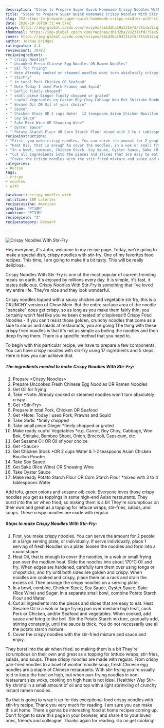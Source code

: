 ```yaml
---
description: "Steps to Prepare Super Quick Homemade Crispy Noodles With Stir-Fry"
title: "Steps to Prepare Super Quick Homemade Crispy Noodles With Stir-Fry"
slug: 752-steps-to-prepare-super-quick-homemade-crispy-noodles-with-stir-fry
date: 2020-10-16T20:31:44.574Z
image: https://img-global.cpcdn.com/recipes/3b1d2ba293231efd/751x532cq70/crispy-noodles-with-stir-fry-recipe-main-photo.jpg
thumbnail: https://img-global.cpcdn.com/recipes/3b1d2ba293231efd/751x532cq70/crispy-noodles-with-stir-fry-recipe-main-photo.jpg
cover: https://img-global.cpcdn.com/recipes/3b1d2ba293231efd/751x532cq70/crispy-noodles-with-stir-fry-recipe-main-photo.jpg
author: Joshua Bridges
ratingvalue: 4.4
reviewcount: 39703
recipeingredient:
- " Crispy Noodles"
- " Uncooked Fresh Chinese Egg Noodles OR Ramen Noodles"
- " Oil for frying"
- " Note Already cooked or steamed noodles wont turn absolutely crispy"
- " StirFry"
- " in total Pork Chicken OR Seafood"
- " Note Today I used Pork Prawns and Squid"
- " Garlic finely chopped"
- " small piece Ginger finely chopped or grated"
- " cupful Vegetables eg Carrot Boy Choy Cabbage Won Bok Shiitake Bamboo Shoot Onion Broccoli Capsicum etc"
- " Sesame Oil OR Oil of your choice"
- " Sauce"
- " Chicken Stock OR 2 cups Water  12 teaspoons Asian Chicken Bouillon Powder"
- " Soy Sauce"
- " Sake Rice Wine OR Shoasing Wine"
- " Oyster Sauce"
- " Potato Starch Flour OR Corn Starch Flour mixed with 3 to 4 tablespoons Water"
recipeinstructions:
- "First, you make crispy noodles. You can serve the amount for 2 people in a large serving plate, or individually. If serve individually, place 1 serving of fresh Noodles on a plate, loosen the noodles and form into a round shape."
- "Heat Oil, that is enough to cover the noodles, in a wok or small frying pan over the medium heat. Slide the noodles into about 170℃ Oil and fry. When edges are hardened, carefully turn them over using tongs or chopsticks, and fry until both sides are golden and crispy. When noodles are cooked and crispy, place them on a rack and drain the excess oil. Then arrange the crispy noodles on a serving plate."
- "In a bowl, combine, Chicken Stock, Soy Sauce, Oyster Sauce, Sake (Rice Wine) and Sugar. In a separate small bowl, combine Potato Starch Flour and Water."
- "Cut all ingredients into the pieces and slices that are easy to eat. Heat Sesame Oil in a wok or large frying pan over medium high heat, cook Pork or Chicken, and/or Seafood and vegetables. When cooked, add sauce and bring to the boil. Stir the Potato Starch mixture, gradually add, stirring constantly, until the sauce is thick. You do not necessarily use all the potato starch mixture."
- "Cover the crispy noodles with the stir-fried mixture and sauce and enjoy."
categories:
- Recipe
tags:
- crispy
- noodles
- with

katakunci: crispy noodles with 
nutrition: 100 calories
recipecuisine: American
preptime: "PT10M"
cooktime: "PT33M"
recipeyield: "2"
recipecategory: Dessert

---
```



![Crispy Noodles With Stir-Fry](https://img-global.cpcdn.com/recipes/3b1d2ba293231efd/751x532cq70/crispy-noodles-with-stir-fry-recipe-main-photo.jpg)

Hey everyone, it's John, welcome to my recipe page. Today, we're going to make a special dish, crispy noodles with stir-fry. One of my favorites food recipes. This time, I am going to make it a bit tasty. This will be really delicious.

Crispy Noodles With Stir-Fry is one of the most popular of current trending meals on earth. It's enjoyed by millions every day. It is simple, it's fast, it tastes delicious. Crispy Noodles With Stir-Fry is something that I've loved my entire life. They're nice and they look wonderful.

Crispy noodles topped with a saucy chicken and vegetable stir fry, this is a CRUNCHY version of Chow Mein. But the entire surface area of the noodle &#34;pancake&#34; does get crispy, so as long as you make them fairly thin, you certainly won&#39;t feel like you&#39;ve been cheated of crispiness!!! Crispy Fried Noodles - if you can&#39;t resist those golden, crunchy noodles that come as a side to soups and salads at restaurants, you are going The thing with these crispy fried noodles is that it&#39;s not as simple as boiling the noodles and then deep frying them. There is a specific method that you need to.


To begin with this particular recipe, we have to prepare a few components. You can have crispy noodles with stir-fry using 17 ingredients and 5 steps. Here is how you can achieve that.

<!--inarticleads1-->

##### The ingredients needed to make Crispy Noodles With Stir-Fry:

1. Prepare  &lt;Crispy Noodles&gt;
1. Prepare  Uncooked Fresh Chinese Egg Noodles OR Ramen Noodles
1. Get  Oil for frying
1. Take  *Note: Already cooked or steamed noodles won’t turn absolutely crispy
1. Get  &lt;Stir-Fry&gt;
1. Prepare  in total Pork, Chicken OR Seafood
1. Get  *Note: Today I used Pork, Prawns and Squid
1. Take  Garlic *finely chopped
1. Take  small piece Ginger *finely chopped or grated
1. Make ready  cupful Vegetables *e.g. Carrot, Boy Choy, Cabbage, Won Bok, Shiitake, Bamboo Shoot, Onion, Broccoli, Capsicum, etc
1. Get  Sesame Oil OR Oil of your choice
1. Get  &lt;Sauce&gt;
1. Get  Chicken Stock *OR 2 cups Water &amp; 1-2 teaspoons Asian Chicken Bouillon Powder
1. Take  Soy Sauce
1. Get  Sake (Rice Wine) OR Shoasing Wine
1. Take  Oyster Sauce
1. Make ready  Potato Starch Flour OR Corn Starch Flour *mixed with 3 to 4 tablespoons Water


Add tofu, green onions and sesame oil; cook. Everyone loves those crispy noodles you get as toppings in some high-end Asian restaurants. They burst into the air when fried, so making them is a bit They&#39;re scrumptious on their own and great as a topping for lettuce wraps, stir-fries, salads, and soups. These crispy noodles are made with regular. 

<!--inarticleads2-->

##### Steps to make Crispy Noodles With Stir-Fry:

1. First, you make crispy noodles. You can serve the amount for 2 people in a large serving plate, or individually. If serve individually, place 1 serving of fresh Noodles on a plate, loosen the noodles and form into a round shape.
1. Heat Oil, that is enough to cover the noodles, in a wok or small frying pan over the medium heat. Slide the noodles into about 170℃ Oil and fry. When edges are hardened, carefully turn them over using tongs or chopsticks, and fry until both sides are golden and crispy. When noodles are cooked and crispy, place them on a rack and drain the excess oil. Then arrange the crispy noodles on a serving plate.
1. In a bowl, combine, Chicken Stock, Soy Sauce, Oyster Sauce, Sake (Rice Wine) and Sugar. In a separate small bowl, combine Potato Starch Flour and Water.
1. Cut all ingredients into the pieces and slices that are easy to eat. Heat Sesame Oil in a wok or large frying pan over medium high heat, cook Pork or Chicken, and/or Seafood and vegetables. When cooked, add sauce and bring to the boil. Stir the Potato Starch mixture, gradually add, stirring constantly, until the sauce is thick. You do not necessarily use all the potato starch mixture.
1. Cover the crispy noodles with the stir-fried mixture and sauce and enjoy.


They burst into the air when fried, so making them is a bit They&#39;re scrumptious on their own and great as a topping for lettuce wraps, stir-fries, salads, and soups. These crispy noodles are made with regular. From crispy pan-fried noodles to a bowl of wonton noodle soup, fresh Chinese egg noodles are a staple of Chinese restaurants. With stir-frying you&#39;re usually told to keep the heat on high, but when pan-frying noodles in non-restaurant size woks, cooking on high heat is not ideal. Healthier Way Stir-fry shrimp in a small amount of oil and top with a light sprinkling of crunchy instant ramen noodles. 

So that is going to wrap it up for this exceptional food crispy noodles with stir-fry recipe. Thank you very much for reading. I am sure you can make this at home. There's gonna be interesting food at home recipes coming up. Don't forget to save this page in your browser, and share it to your loved ones, friends and colleague. Thanks again for reading. Go on get cooking!
